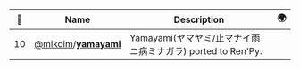 |:star2: | Name | Description | 🌍|
|---|---|---|---|
|10|[@mikoim](https://github.com/mikoim)/[**yamayami**](https://github.com/mikoim/yamayami)|Yamayami(ヤマヤミ/止マナイ雨ニ病ミナガラ) ported to Ren'Py.||

